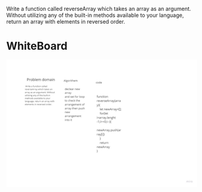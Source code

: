  Write a function called reverseArray which takes an array as an argument. Without utilizing any of the built-in methods available to your language, return an array with elements in reversed order.


# WhiteBoard
![image](./challang1.jpg)